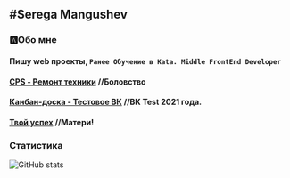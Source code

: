 ## #Serega Mangushev

### 🅰Обо мне
#### Пишу web проекты, ``Ранее Обучение в Kata. Middle FrontEnd Developer``

#### [CPS - Ремонт техники](https://github.com/Binatik/cps) //Боловство
#### [Канбан-доска - Тестовое ВК](https://github.com/Binatik/kanban)  //ВК Test 2021 года.
#### [Твой успех](https://github.com/Binatik/your-success) //Матери!


[vk]: https://vk.com/id269791339 
[code]: https://github.com/Binatik/Code

### Статистика

![GitHub stats](https://github-readme-stats.vercel.app/api?username=Binatik&show_icons=true&theme=radical)  
